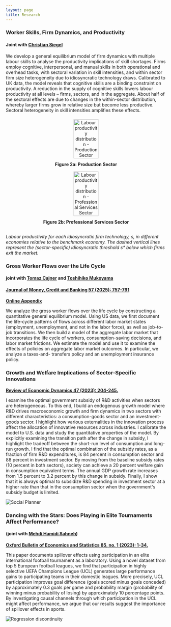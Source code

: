 ```yaml
---
layout: page
title: Research
---
```

### Worker Skills, Firm Dynamics, and Productivity
#### Joint with [Christian Siegel](http://www.siegel-christian.de)

We develop a general equilibrium model of firm dynamics with multiple labour skills to analyse the productivity implications of skill shortages. Firms employ
cognitive, interpersonal, and manual skills in both operational and overhead tasks, with sectoral variation in skill intensities, and within sector firm size heterogeneity due to idiosyncratic technology draws. Calibrated to UK data, the model reveals that cognitive skills are a binding constraint on productivity. A reduction in the supply of cognitive skills lowers labour productivity at all levels – firms, sectors, and in the aggregate. About half of the sectoral effects are due to changes in the within-sector distribution, whereby larger firms grow in relative size but become less productive. Sectoral heterogeneity in skill intensities amplifies these effects.

<div style="text-align: center; margin: 20px 0;">
  <div style="display: flex; justify-content: space-around; align-items: flex-start; flex-wrap: wrap;">
    <div style="flex: 1; margin: 0 10px; min-width: 300px;">
      <img src="https://gunerilhan.github.io/img/productivity-distribution-all-Production-scatter.png" 
           alt="Labour productivity distribution - Production Sector" 
           style="width: 40%; max-width: 500px; height: auto;">
      <p style="font-weight: bold; margin-top: 10px;">Figure 2a: Production Sector</p>
    </div>
    <div style="flex: 1; margin: 0 10px; min-width: 300px;">
      <img src="https://gunerilhan.github.io/img/productivity-distribution-all-Professional-scatter.png" 
           alt="Labour productivity distribution - Professional Services Sector" 
           style="width: 40%; max-width: 500px; height: auto;">
      <p style="font-weight: bold; margin-top: 10px;">Figure 2b: Professional Services Sector</p>
    </div>
  </div>
  <p style="font-style: italic; margin-top: 15px; text-align: left; max-width: 800px; margin-left: auto; margin-right: auto;">
    <em>Labour productivity for each idiosyncratic firm technology, s, in different economies relative to the benchmark economy. The dashed vertical lines represent the (sector-specific) idiosyncratic threshold s* below which firms exit the market.</em>
  </p>
</div>


### Gross Worker Flows over the Life Cycle ###

#### joint with [Tomaz Cajner](https://www.federalreserve.gov/econresdata/tomaz-cajner.htm) and [Toshihiko Mukoyama](https://sites.google.com/view/toshimukoyama/home) ####


#### [Journal of Money, Credit and Banking 57 (2025): 757-791](https://onlinelibrary.wiley.com/doi/10.1111/jmcb.13114)
**[Online Appendix](https://gunerilhan.github.io/img/OnlineAppendix_CGM.pdf)**

We analyze the gross worker flows over the life cycle by constructing a quantitative general equilibrium model. Using US data, we first document the life-cycle patterns of flows across different labor market states (employment, unemployment, and not in the labor force), as well as job-to-job transitions. We then build a model of the aggregate labor market that incorporates the life cycle of workers, consumption-saving decisions, and labor market frictions. We estimate the model and use it to examine the effects of policies on aggregate labor market outcomes. In particular, we analyze a taxes-and- transfers policy and an unemployment insurance policy.





### Growth and Welfare Implications of Sector-Specific Innovations ###

**[Review of Economic Dynamics 47 (2023): 204-245.](https://www.sciencedirect.com/science/article/pii/S1094202522000059)**


I examine the optimal government subsidy of R&D activities when sectors are heterogeneous. To this end, I build an endogenous growth model where R&D drives macroeconomic growth and firm dynamics in two sectors with different characteristics: a consumption-goods sector and an investment-goods sector. I highlight how various externalities in the innovation process affect the allocation of innovative resources across industries. I calibrate the model to U.S. data and study the quantitative properties of the model. By explicitly examining the transition path after the change in subsidy, I highlight the tradeoff between the short-run level of consumption and long-run growth. I find that the optimal combination of the subsidy rates, as a fraction of firm R&D expenditures, is 84 percent in consumption sector and 88 percent in investment sector. By moving from the baseline subsidy rates (10 percent in both sectors), society can achieve a 20 percent welfare gain in consumption equivalent terms. The annual GDP growth rate increases from 1.5 percent to 3.2 percent by this change in subsidy. Finally, I show that it is always optimal to subsidize R&D spending in investment sector at a higher rate than that in the consumption sector when the government's subsidy budget is limited.

![Social Planner](https://gunerilhan.github.io/img/figure2.png)



### Dancing with the Stars: Does Playing in Elite Tournaments Affect Performance?

#### (joint with [Mehdi Hamidi Sahneh](https://www.kent.ac.uk/economics/staff/profiles/mehdi-hamidi-sahneh.html))

**[Oxford Bulletin of Economics and Statistics 85, no. 1 (2023): 1-34.](https://gunerilhan.github.io/img/spillovers.pdf)**

This paper documents spillover effects using participation in an elite international football tournament as a laboratory.  Using a novel dataset from top 5 European football leagues, we find that participation in highly selective UEFA Champions League (UCL) generates large performance gains to participating teams in their domestic leagues. More precisely, UCL participation improves goal difference (goals scored minus goals conceded) by approximately 0.3 goals per game and probability margin (probability of winning minus probability of losing) by approximately 10 percentage points. By investigating causal channels through which participation in the UCL might affect performance, we argue that our results suggest the importance of spillover effects in sports.

![Regression discontinuity](https://gunerilhan.github.io/img/PosUCLPM2.jpg)
